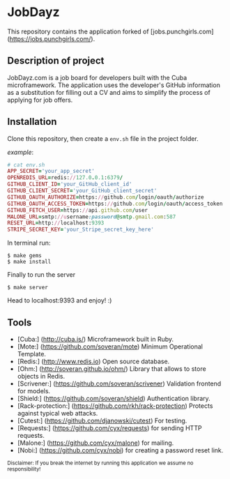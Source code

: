 JobDayz
=======

This repository contains the application forked of [jobs.punchgirls.com] (https://jobs.punchgirls.com/).

Description of project
----------------------
JobDayz.com is a job board for developers built with the Cuba microframework. The application uses the developer's GitHub information as a substitution for filling out a CV and aims to simplify the process of applying for job offers.

Installation
------------
Clone this repository, then create a `env.sh` file in the project folder.

*example*:

``` ruby
# cat env.sh
APP_SECRET='your_app_secret'
OPENREDIS_URL=redis://127.0.0.1:6379/
GITHUB_CLIENT_ID='your_GitHub_client_id'
GITHUB_CLIENT_SECRET='your_GitHub_client_secret'
GITHUB_OAUTH_AUTHORIZE=https://github.com/login/oauth/authorize
GITHUB_OAUTH_ACCESS_TOKEN=https://github.com/login/oauth/access_token
GITHUB_FETCH_USER=https://api.github.com/user
MALONE_URL=smtp://username:password@smtp.gmail.com:587
RESET_URL=http://localhost:9393
STRIPE_SECRET_KEY='your_Stripe_secret_key_here'
```
In terminal run:

    $ make gems
    $ make install

Finally to run the server

    $ make server

Head to localhost:9393 and enjoy! :)

Tools
-----
- [Cuba:] (http://cuba.is/) Microframework built in Ruby.
- [Mote:] (https://github.com/soveran/mote) Minimum Operational Template.
- [Redis:] (http://www.redis.io) Open source database.
- [Ohm:] (http://soveran.github.io/ohm/) Library that allows to store objects in Redis.
- [Scrivener:] (https://github.com/soveran/scrivener) Validation frontend for models.
- [Shield:] (https://github.com/soveran/shield) Authentication library.
- [Rack-protection:] (https://github.com/rkh/rack-protection) Protects against typical web attacks.
- [Cutest:] (https://github.com/djanowski/cutest) For testing.
- [Requests:] (https://github.com/cyx/requests) for sending HTTP requests.
- [Malone:] (https://github.com/cyx/malone) for mailing.
- [Nobi:] (https://github.com/cyx/nobi) for creating a password reset link.

<sub>Disclaimer: If you break the internet by running this application we assume no responsibility!</sub>
